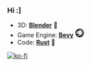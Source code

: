 ### Hi :]

* 3D: [**Blender**](https://www.blender.org/) 🔶
* Game Engine: [**Bevy**](https://bevyengine.org/) <img src='https://raw.githubusercontent.com/bevyengine/bevy/main/assets/branding/icon.svg' width='20'>
* Code: [**Rust**](https://www.rust-lang.org/) 🦀

[![ko-fi](https://ko-fi.com/img/githubbutton_sm.svg)](https://ko-fi.com/ameknite)
